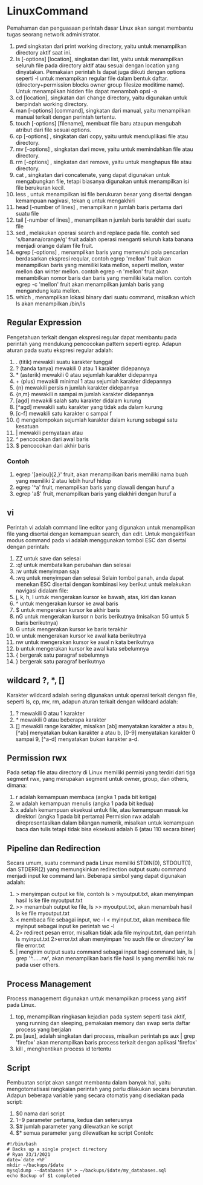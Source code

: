 # LinuxCommand
Pemahaman dan penguasaan perintah dasar Linux akan sangat membantu tugas seorang network administrator.
1. pwd singkatan dari print working directory, yaitu untuk menampilkan directory aktif saat ini.
2. ls [-options] [location], singkatan dari list, yaitu untuk menampilkan seluruh file pada directory aktif atau sesuai dengan location yang dinyatakan. Pemakaian perintah ls dapat juga diikuti dengan options seperti -l untuk menampikan regular file dalam bentuk daftar. (directory+permission blocks owner group filesize moditime name). Untuk menampilkan hidden file dapat menambah opsi -a
3. cd [location], singkatan dari change directory, yaitu digunakan untuk berpindah working directory.
4. man [-options] [command], singkatan dari manual, yaitu menampilkan manual terkait dengan perintah tertentu.
5. touch [-options] [filename], membuat file baru ataupun mengubah atribut dari file sesuai options.
6. cp [-options] <source> <target>, singkatan dari copy, yaitu untuk menduplikasi file atau directory.
7. mv [-options] <source> <target>, singkatan dari move, yaitu untuk memindahkan file atau directory.
8. rm [-options] <target>, singkatan dari remove, yaitu untuk menghapus file atau directory.
9. cat <file>, singkatan dari concatenate, yang dapat digunakan untuk mengabungkan file, tetapi biasanya digunakan untuk menampilkan isi file berukuran kecil.
10. less <file>, untuk menampilkan isi file berukuran besar yang disertai dengan kemampuan nagivasi, tekan q untuk mengakhiri
11. head [-number of lines] <file>, menampilkan n jumlah baris pertama dari suatu file
12. tail [-number of lines] <file>, menampilkan n jumlah baris terakhir dari suatu file
13. sed <expression> <file>, melakukan operasi search and replace pada file. contoh sed 's/banana/orange/g' fruit adalah operasi menganti seluruh kata banana menjadi orange dalam file fruit.
14. egrep [-options] <pattern> <file>, menampilkan baris yang memenuhi pola pencarian berdasarkan ekspresi reqular, contoh egrep 'mellon' fruit akan menampilkan baris yang memiliki kata mellon, seperti mellon, water mellon dan winter mellon. contoh egrep -n 'mellon' fruit akan menambilkan nomor baris dan baris yang memiliki kata mellon. contoh egrep -c 'mellon' fruit akan menampilkan jumlah baris yang mengandung kata mellon.
15. which <command>, menampilkan lokasi binary dari suatu command, misalkan which ls akan menampilkan /bin/ls
  
## Regular Expression
Pengetahuan terkait dengan ekspresi regular dapat membantu pada perintah yang mendukung pencocokan pattern seperti egrep. Adapun aturan pada suatu ekspresi regular adalah:
1. . (titik) mewakili suatu karakter tunggal
2. ? (tanda tanya) mewakili 0 atau 1 karakter didepannya
3. \* (asterik) mewakili 0 atau sejumlah karakter didepannya
4. \+ (plus) mewakili minimal 1 atau sejumlah karakter didepannya
5. {n} mewakili persis n jumlah karakter didepannya
6. {n,m} mewakili n sampai m jumlah karakter didepannya
9. [agd] mewakili salah satu karakter didalam kurung
10. [^agd] mewakili satu karakter yang tidak ada dalam kurung
11. [c-f] mewakili satu karakter c sampai f
12. () mengelompokan sejumlah karakter dalam kurung sebagai satu kesatuan
13. | mewakili pernyataan atau
14. ^ pencocokan dari awal baris
15. $ pencocokan dari akhir baris
### Contoh
1. egrep '[aeiou]{2,}' fruit, akan menampilkan baris memiliki nama buah yang memiliki 2 atau lebih huruf hidup
2. egrep '^a' fruit, menampilkan baris yang diawali dengan huruf a
3. egrep 'a$' fruit, menampilkan baris yang diakhiri dengan huruf a


## vi <file>
Perintah vi adalah command line editor yang digunakan untuk menampilkan file yang disertai dengan kemampuan search, dan edit. Untuk mengaktifkan modus command pada vi adalah menggunakan tombol ESC dan disertai dengan perintah:
1. ZZ untuk save dan selesai
2. :q! untuk membatalkan perubahan dan selesai
3. :w untuk menyimpan saja
4. :wq untuk menyimpan dan selesai
Selain tombol panah, anda dapat menekan ESC disertai dengan kombinasi key berikut untuk melakukan navigasi didalam file:
1. j, k, h, l untuk mengerakan kursor ke bawah, atas, kiri dan kanan
2. ^ untuk mengerakan kursor ke awal baris
3. $ untuk mengerakan kursor ke akhir baris
4. nG untuk mengerakan kursor n baris berikutnya (misalkan 5G untuk 5 baris berikutnya)
5. G untuk mengerakan kursor ke baris terakhir
6. w untuk mengerakan kursor ke awal kata berikutnya
7. nw untuk mengerakan kursor ke awal n kata berikutnya
8. b untuk mengerakan kursor ke awal kata sebelumnya
9. { bergerak satu paragraf sebelumnya
10. } bergerak satu paragraf berikutnya
## wildcard ?, *, []
Karakter wildcard adalah sering digunakan untuk operasi terkait dengan file, seperti ls, cp, mv, rm, adapun aturan terkait dengan wildcard adalah:
1. ? mewakili 0 atau 1 karakter
2. \* mewakili 0 atau beberapa karakter
3. [] mewakili range karakter, misalkan [ab] menyatakan karakter a atau b, [^ab] menyatakan bukan karakter a atau b, [0-9] menyatakan karakter 0 sampai 9, [^a-d] menyatakan bukan karakter a-d.
## Permission rwx
Pada setiap file atau directory di Linux memiliki permisi yang terdiri dari tiga segment rwx, yang merupakan segment untuk owner, group, dan others, dimana:
1. r adalah kemampuan membaca (angka 1 pada bit ketiga)
2. w adalah kemampuan menulis (angka 1 pada bit kedua)
3. x adalah kemampuan eksekusi untuk file, atau kemampuan masuk ke direktori (angka 1 pada bit pertama)
Permision rwx adalah direpresentasikan dalam bilangan numerik, misalkan untuk kemampuan baca dan tulis tetapi tidak bisa eksekusi adalah 6 (atau 110 secara biner)
## Pipeline dan Redirection
Secara umum, suatu command pada Linux memiliki STDIN(0), STDOUT(1), dan STDERR(2) yang memungkinkan redirection output suatu command menjadi input ke command lain. Beberapa simbol yang dapat digunakan adalah:
1. \> menyimpan output ke file, contoh ls > myoutput.txt, akan menyimpan hasil ls ke file myoutput.txt
2. \>\> menambah output ke file, ls >> myoutput.txt, akan menambah hasil ls ke file myoutput.txt
3. < membaca file sebagai input, wc -l < myinput.txt, akan membaca file myinput sebagai input ke perintah wc -l
4. 2\> redirect pesan error, misalkan tidak ada file myinput.txt, dan perintah ls myinput.txt 2>error.txt akan menyimpan 'no such file or directory' ke file error.txt
5. \| mengirim output suatu command sebagai input bagi command lain, ls | grep '^......rw', akan menampilkan baris file hasil ls yang memiliki hak rw pada user others.
## Process Management
Process management digunakan untuk menampilkan process yang aktif pada Linux.
1. top, menampilkan ringkasan kejadian pada system seperti task aktif, yang running dan sleeping, pemakaian memory dan swap serta daftar process yang berjalan
2. ps [aux], adalah singkatan dari process, misalkan perintah ps aux | grep 'firefox' akan menampilkan baris process terkait dengan aplikasi 'firefox'
3. kill <psid>, menghentikan process id tertentu
## Script
Pembuatan script akan sangat membantu dalam banyak hal, yaitu mengotomatisasi rangkaian perintah yang perlu dilakukan secara berurutan. Adapun beberapa variable yang secara otomatis yang disediakan pada script:
1. $0 nama dari script
2. $1-$9 parameter pertama, kedua dan seterusnya
3. $# jumlah parameter yang dilewatkan ke script
4. $* semua parameter yang dilewatkan ke script
Contoh:
```
#!/bin/bash
# Backs up a single project directory
# Ryan 23/1/2021 
date=`date +%F`
mkdir ~/backups/$date
mysqldump --databases $* > ~/backups/$date/my_databases.sql
echo Backup of $1 completed
```
